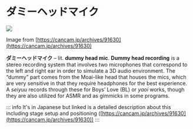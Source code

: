 # ダミーヘッドマイク

![](/%E3%83%80%E3%83%9F%E3%83%BC%E3%83%98%E3%83%83%E3%83%89%E3%83%9E%E3%82%A4%E3%82%AF/dummy011-500x400.jpg)

Image from [https://cancam.jp/archives/91630](https://cancam.jp/archives/91630)

**ダミーヘッドマイク** – lit. **dummy head mic**. **Dummy head recording** is a stereo recording system that involves two microphones that correspond to the left and right ear in order to simulate a 3D audio environment. The “dummy” part comes from the Moai-like head that houses the mics, which are very sensitive in that they require headphones for the best experience. A *seiyuu* records through these for Boys’ Love (BL) or *yaoi* works, though they are also utilized for ASMR and as gimmicks in some programs.

::: info
It's in Japanese but linked is a detailed description about this including stage setup and positioning ([https://cancam.jp/archives/91630](https://cancam.jp/archives/91630))
:::
